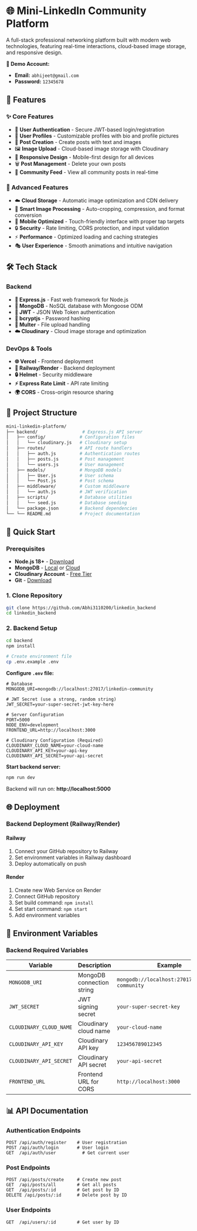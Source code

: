 # 🌐 Mini-LinkedIn Community Platform

A full-stack professional networking platform built with modern web technologies, featuring real-time interactions, cloud-based image storage, and responsive design.

**👤 Demo Account:**
- **Email:** `abhijeet@gmail.com`
- **Password:** `12345678`

## 📱 Features

### ✨ Core Features
- 🔐 **User Authentication** - Secure JWT-based login/registration
- 👤 **User Profiles** - Customizable profiles with bio and profile pictures
- 📝 **Post Creation** - Create posts with text and images
- 🖼️ **Image Upload** - Cloud-based image storage with Cloudinary
- 📱 **Responsive Design** - Mobile-first design for all devices
- 🗑️ **Post Management** - Delete your own posts
- 👥 **Community Feed** - View all community posts in real-time

### 🎯 Advanced Features
- ☁️ **Cloud Storage** - Automatic image optimization and CDN delivery
- 🎨 **Smart Image Processing** - Auto-cropping, compression, and format conversion
- 📱 **Mobile Optimized** - Touch-friendly interface with proper tap targets
- 🔒 **Security** - Rate limiting, CORS protection, and input validation
- ⚡ **Performance** - Optimized loading and caching strategies
- 🎭 **User Experience** - Smooth animations and intuitive navigation

## 🛠️ Tech Stack

### Backend
- **🚀 Express.js** - Fast web framework for Node.js
- **🍃 MongoDB** - NoSQL database with Mongoose ODM
- **🔑 JWT** - JSON Web Token authentication
- **🔐 bcryptjs** - Password hashing
- **📁 Multer** - File upload handling
- **☁️ Cloudinary** - Cloud image storage and optimization

### DevOps & Tools
- **🌐 Vercel** - Frontend deployment
- **🚂 Railway/Render** - Backend deployment
- **🔒 Helmet** - Security middleware
- **⚡ Express Rate Limit** - API rate limiting
- **🌍 CORS** - Cross-origin resource sharing

## 📁 Project Structure

```bash
mini-linkedin-platform/
├── backend/                 # Express.js API server
│   ├── config/             # Configuration files
│   │   └── cloudinary.js   # Cloudinary setup
│   ├── routes/             # API route handlers
│   │   ├── auth.js         # Authentication routes
│   │   ├── posts.js        # Post management
│   │   └── users.js        # User management
│   ├── models/             # MongoDB models
│   │   ├── User.js         # User schema
│   │   └── Post.js         # Post schema
│   ├── middleware/         # Custom middleware
│   │   └── auth.js         # JWT verification
│   ├── scripts/            # Database utilities
│   │   └── seed.js         # Database seeding
│   └── package.json        # Backend dependencies
└── └── README.md           # Project documentation
```

## 🚀 Quick Start

### Prerequisites
- **Node.js 18+** - [Download](https://nodejs.org/)
- **MongoDB** - [Local](https://www.mongodb.com/try/download/community) or [Cloud](https://www.mongodb.com/cloud/atlas)
- **Cloudinary Account** - [Free Tier](https://cloudinary.com/users/register/free)
- **Git** - [Download](https://git-scm.com/)

### 1. Clone Repository
```bash
git clone https://github.com/Abhi3110200/linkedin_backend
cd linkedin_backend
```

### 2. Backend Setup
```bash
cd backend  
npm install

# Create environment file
cp .env.example .env
```

**Configure `.env` file:**
```env
# Database
MONGODB_URI=mongodb://localhost:27017/linkedin-community

# JWT Secret (use a strong, random string)
JWT_SECRET=your-super-secret-jwt-key-here

# Server Configuration
PORT=5000
NODE_ENV=development
FRONTEND_URL=http://localhost:3000

# Cloudinary Configuration (Required)
CLOUDINARY_CLOUD_NAME=your-cloud-name
CLOUDINARY_API_KEY=your-api-key
CLOUDINARY_API_SECRET=your-api-secret
```

**Start backend server:**
```bash
npm run dev
```

Backend will run on: **http://localhost:5000**

## 🌐 Deployment

### Backend Deployment (Railway/Render)

#### Railway
1. Connect your GitHub repository to Railway
2. Set environment variables in Railway dashboard
3. Deploy automatically on push

#### Render
1. Create new Web Service on Render
2. Connect GitHub repository
3. Set build command: `npm install`
4. Set start command: `npm start`
5. Add environment variables

## 🔧 Environment Variables

### Backend Required Variables
| Variable | Description | Example |
|----------|-------------|---------|
| `MONGODB_URI` | MongoDB connection string | `mongodb://localhost:27017/linkedin-community` |
| `JWT_SECRET` | JWT signing secret | `your-super-secret-key` |
| `CLOUDINARY_CLOUD_NAME` | Cloudinary cloud name | `your-cloud-name` |
| `CLOUDINARY_API_KEY` | Cloudinary API key | `123456789012345` |
| `CLOUDINARY_API_SECRET` | Cloudinary API secret | `your-api-secret` |
| `FRONTEND_URL` | Frontend URL for CORS | `http://localhost:3000` |

## 📊 API Documentation

### Authentication Endpoints
```http
POST /api/auth/register    # User registration
POST /api/auth/login       # User login
GET  /api/auth/user          # Get current user
```

### Post Endpoints
```http
POST /api/posts/create     # Create new post
GET  /api/posts/all        # Get all posts
GET  /api/posts/:id        # Get post by ID
DELETE /api/posts/:id      # Delete post by ID
```

### User Endpoints
```http
GET  /api/users/:id        # Get user by ID
```


